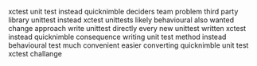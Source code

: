 xctest unit test instead quicknimble deciders team problem third party library unittest instead xctest unittests likely behavioural also wanted change approach write unittest directly every new unittest written xctest instead quicknimble consequence writing unit test method instead behavioural test much convenient easier converting quicknimble unit test xctest challange